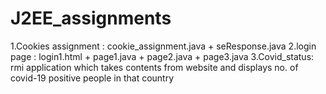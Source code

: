 # J2EE_assignments
1.Cookies assignment : cookie_assignment.java + seResponse.java
2.login page : login1.html + page1.java + page2.java + page3.java
3.Covid_status: rmi application which takes contents from website and displays no. of covid-19 positive people in that country
